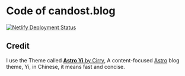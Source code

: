 # Code of candost.blog

[![Netlify Deployment Status](https://api.netlify.com/api/v1/badges/6d7cdebe-474c-4465-9adc-6f4a021033aa/deploy-status)](https://app.netlify.com/sites/candostblog/deploys)

## Credit

I use the Theme called [**Astro Yi** by Cirry](https://github.com/cirry/astro-yi), A content-focused [Astro](https://astro.build) blog theme, Yi, in Chinese, it means fast and concise.
